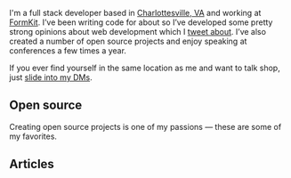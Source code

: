 I'm a full stack developer based in [Charlottesville, VA](https://www.virginia.org/places-to-visit/regions/central-virginia/charlottesville/) and working at [FormKit](https://formkit.com). I’ve been writing code for about <year-count></year-count> so I’ve developed some pretty strong opinions about web development which I [tweet about](https://twitter.com/intent/user?screen_name=jpschroeder). I’ve also created a number of open source projects and enjoy speaking at conferences a few times a year.

If you ever find yourself in the same location as me and want to talk shop, just
[slide into my DMs](https://twitter.com/intent/user?screen_name=jpschroeder).

## Open source

Creating open source projects is one of my passions — these are some of my favorites.

<project-list></project-list>

## Articles
